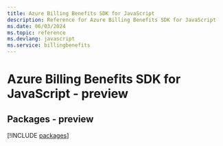 ```yaml
---
title: Azure Billing Benefits SDK for JavaScript
description: Reference for Azure Billing Benefits SDK for JavaScript
ms.date: 06/03/2024
ms.topic: reference
ms.devlang: javascript
ms.service: billingbenefits
---
```

# Azure Billing Benefits SDK for JavaScript - preview
## Packages - preview
[!INCLUDE [packages](billing-benefits-index.md)]